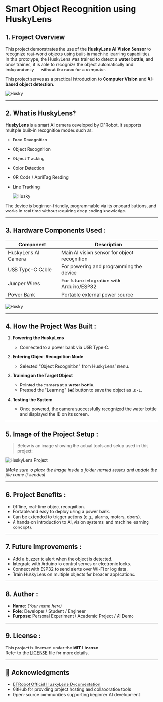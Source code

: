 #  Smart Object Recognition using HuskyLens

## 1.  Project Overview

This project demonstrates the use of the **HuskyLens AI Vision Sensor** to recognize real-world objects using built-in machine learning capabilities.  
In this prototype, the HuskyLens was trained to detect a **water bottle**, and once trained, it is able to recognize the object automatically and independently — without the need for a computer.

This project serves as a practical introduction to **Computer Vision** and **AI-based object detection**.

![Husky](Buttol.jpeg)

---

## 2.  What is HuskyLens?

**HuskyLens** is a smart AI camera developed by DFRobot. It supports multiple built-in recognition modes such as:

- Face Recognition  
- Object Recognition  
- Object Tracking  
- Color Detection  
- QR Code / AprilTag Reading  
- Line Tracking

  ![Husky](Husky2.jpeg)


The device is beginner-friendly, programmable via its onboard buttons, and works in real time without requiring deep coding knowledge.

---

##  3. Hardware Components Used :

| Component           | Description                                  |
|---------------------|----------------------------------------------|
|  HuskyLens AI Camera| Main AI vision sensor for object recognition |
|  USB Type-C Cable   | For powering and programming the device      |
|  Jumper Wires       | For future integration with Arduino/ESP32    |
|  Power Bank         | Portable external power source               |


![Husky](TheMaterials.jpeg)

---

## 4.  How the Project Was Built :

1. **Powering the HuskyLens**
   - Connected to a power bank via USB Type-C.

2. **Entering Object Recognition Mode**
   - Selected "Object Recognition" from HuskyLens’ menu.

3. **Training on the Target Object**
   - Pointed the camera at a **water bottle**.
   - Pressed the "Learning" (◉) button to save the object as `ID-1`.

4. **Testing the System**
   - Once powered, the camera successfully recognized the water bottle and displayed the ID on its screen.

---

## 5.  Image of the Project Setup : 

> Below is an image showing the actual tools and setup used in this project:

![HuskyLens Project](assets/huskylens-demo.jpg)

*(Make sure to place the image inside a folder named `assets` and update the file name if needed)*

---

## 6.  Project Benefits : 

- Offline, real-time object recognition.
- Portable and easy to deploy using a power bank.
- Can be extended to trigger actions (e.g., alarms, motors, doors).
- A hands-on introduction to AI, vision systems, and machine learning concepts.

---

## 7.  Future Improvements :

-  Add a buzzer to alert when the object is detected.
-  Integrate with Arduino to control servos or electronic locks.
-  Connect with ESP32 to send alerts over Wi-Fi or log data.
-  Train HuskyLens on multiple objects for broader applications.

---

## 8.  Author :

- **Name**: *(Your name here)*
- **Role**: Developer / Student / Engineer
- **Purpose**: Personal Experiment / Academic Project / AI Demo

---

## 9.  License :

This project is licensed under the **MIT License**.  
Refer to the [LICENSE](LICENSE) file for more details.

---

## 🙏 Acknowledgments

- [DFRobot Official HuskyLens Documentation](https://wiki.dfrobot.com/HUSKYLENS_V1.0_SKU_SEN0305)
- GitHub for providing project hosting and collaboration tools
- Open-source communities supporting beginner AI development
